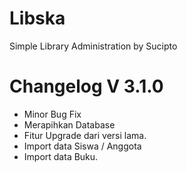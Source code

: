 Libska
======

Simple Library Administration by Sucipto

Changelog V 3.1.0
=================

* Minor Bug Fix
* Merapihkan Database
* Fitur Upgrade dari versi lama.
* Import data Siswa / Anggota
* Import data Buku.